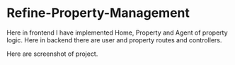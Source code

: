 # Refine-Property-Management

Here in frontend I have implemented Home, Property and Agent of property logic.
Here in backend there are user and property routes and controllers.

Here are screenshot of project.

